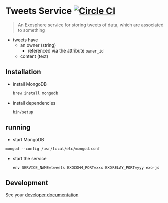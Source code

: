 # Tweets Service [![Circle CI](https://circleci.com/gh/Originate/exosphere-tweets-service.svg?style=shield&circle-token=b8da91b53c5b269eeb2460e344f521461ffe9895)](https://circleci.com/gh/Originate/exosphere-tweets-service)
> An Exosphere service for storing tweets of data, which are associated to something

* tweets have
  * an owner (string)
    - referenced via the attribute `owner_id`
  * content (text)


## Installation

* install MongoDB

  ```
  brew install mongodb
  ```

* install dependencies

  ```
  bin/setup
  ```


## running

* start MongoDB

 ```
 mongod --config /usr/local/etc/mongod.conf
 ```

* start the service

  ```
  env SERVICE_NAME=tweets EXOCOMM_PORT=xxx EXORELAY_PORT=yyy exo-js
  ```


## Development

See your [developer documentation](CONTRIBUTING.md)
